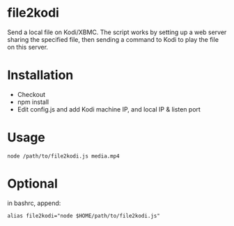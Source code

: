 # file2kodi
Send a local file on Kodi/XBMC.
The script works by setting up a web server sharing the specified file, then sending a command to Kodi to play the file on this server.

# Installation
* Checkout
* npm install
* Edit config.js and add Kodi machine IP, and local IP & listen port

# Usage
```
node /path/to/file2kodi.js media.mp4
```

# Optional
in bashrc, append:
```
alias file2kodi="node $HOME/path/to/file2kodi.js"
```

